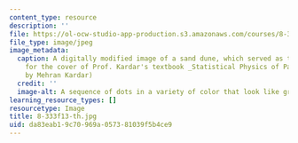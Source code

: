 ```yaml
---
content_type: resource
description: ''
file: https://ol-ocw-studio-app-production.s3.amazonaws.com/courses/8-333-statistical-mechanics-i-statistical-mechanics-of-particles-fall-2013/da83eab19c70969a057381039f5b4ce9_8-333f13-th.jpg
file_type: image/jpeg
image_metadata:
  caption: A digitally modified image of a sand dune, which served as the inspiration
    for the cover of Prof. Kardar's textbook _Statistical Physics of Particles_. (Image
    by Mehran Kardar)
  credit: ''
  image-alt: A sequence of dots in a variety of color that look like grains of sand.
learning_resource_types: []
resourcetype: Image
title: 8-333f13-th.jpg
uid: da83eab1-9c70-969a-0573-81039f5b4ce9
---
```


